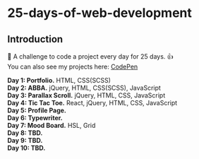 # 25-days-of-web-development
## Introduction
📅 A challenge to code a project every day for 25 days. 👍 \
You can also see my projects here: [CodePen](https://codepen.io/zekaeria)

**Day 1: Portfolio.** HTML, CSS(SCSS)\
**Day 2: ABBA.** jQuery, HTML, CSS(SCSS), JavaScript \
**Day 3: Parallax Scroll.** jQuery, HTML, CSS, JavaScript \
**Day 4: Tic Tac Toe.** React, jQuery, HTML, CSS, JavaScript \
**Day 5: Profile Page.** \
**Day 6: Typewriter.** \
**Day 7: Mood Board.** HSL, Grid \
**Day 8: TBD.**  \
**Day 9: TBD.**  \
**Day 10: TBD.**
